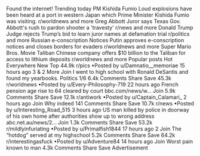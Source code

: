 Found the internet!
Trending today
PM Kishida Fumio
Loud explosions have been heard at a port in western Japan which Prime Minister Kishida Fumio was visiting.
r/worldnews and more
Greg Abbott
Juror says Texas Gov. Abbott's rush to pardon shooter a 'travesty'
r/news and more
Donald Trump
Judge rejects Trump’s bid to learn juror names at defamation trial
r/politics and more
Russian e-conscription Notices
Putin approves e-conscription notices and closes borders for evaders
r/worldnews and more
Super Mario Bros. Movie
Taliban
Chinese company offers $10 billion to the Taliban for access to lithium deposits
r/worldnews and more
Popular posts
Hot
Everywhere
New
Top
44.9k
r/pics
•Posted by
u/Damnatio__memoriae
15 hours ago
3
& 2 More
Join
I went to high school with Ronald DeSantis and found my yearbooks.
Politics
1/6
6.4k Comments
Share
Save
45.3k
r/worldnews
•Posted by
u/Every-Philosophy-719
22 hours ago
French pension age rise to 64 cleared by court
bbc.com/news/w...
Join
5.9k Comments
Share
Save
12.1k
r/antiwork
•Posted by
u/Captain_Calamari_
2 hours ago
Join
Why indeed
141 Comments
Share
Save
10.7k
r/news
•Posted by
u/Interesting_Road_515
3 hours ago
US man killed by police in doorway of his own home after authorities show up to wrong address
abc.net.au/news/2...
Join
1.3k Comments
Share
Save
53.2k
r/mildlyinfuriating
•Posted by
u/Primalfish1844
17 hours ago
2
Join
The “hotdog” served at my highschool
5.2k Comments
Share
Save
64.2k
r/interestingasfuck
•Posted by
u/Adventure84
14 hours ago
Join
Worst pain known to man
4.3k Comments
Share
Save
Advertisement